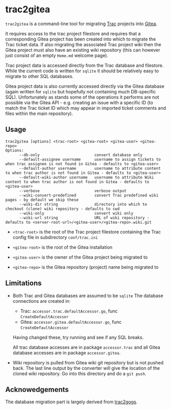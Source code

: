 # trac2gitea

`trac2gitea` is a command-line tool for migrating [Trac](https://trac.edgewall.org/) projects into [Gitea](https://gitea.io/).

It requires access to the trac project filestore and requires that a corresponding Gitea project has been created into which to migrate the Trac ticket data. If also migrating the associated Trac project wiki then the Gitea project must also have an existing wiki repository (this can however just consist of an empty `Home.md` welcome page).

Trac project data is accessed directly from the Trac database and filestore. While the current code is written for `sqlite` it should be relatively easy to migrate to other SQL databases. 

Gitea project data is also currently accessed directly via the Gitea database (again written for `sqlite` but hopefully not containing much DB-specific SQL). Unfortunately as stands some of the operations it performs are not possible via the Gitea API - e.g. creating an issue with a specific ID (to match the Trac ticket ID which may appear in imported ticket comments and files within the main repository).

## Usage
```
trac2gitea [options] <trac-root> <gitea-root> <gitea-user> <gitea-repo>
Options:
      --db-only                        convert database only
      --default-assignee username      username to assign tickets to when trac assignee is not found in Gitea - defaults to <gitea-user>
      --default-author username        username to attribute content to when trac author is not found in Gitea - defaults to <gitea-user>
      --default-wiki-author username   username to attribute Wiki content to when trac author is not found in Gitea - defaults to <gitea-user>
      --verbose                        verbose output
      --wiki-convert-predefined        convert Trac predefined wiki pages - by default we skip these
      --wiki-dir string                directory into which to checkout (clone) wiki repository - defaults to cwd
      --wiki-only                      convert wiki only
      --wiki-url string                URL of wiki repository - defaults to <server-root-url>/<gitea-user>/<gitea-repo>.wiki.git
```

* `<trac-root>` is the root of the Trac project filestore containing the Trac config file in subdirectory `conf/trac.ini`

* `<gitea-root>` is the root of the Gitea installation

* `<gitea-user>` is the owner of the Gitea project being migrated to

* `<gitea-repo>` is the Gitea repository (project) name being migrated to

## Limitations
* Both Trac and Gitea databases are assumed to be `sqlite`
    The database connections are created in:
    * Trac: `accessor.trac.defaultAccessor.go`, func `CreateDefaultAccessor`
    * Gitea: `accessor.gitea.defaultAccessor.go`, func `CreateDefaultAccessor`

    Having changed these, try running and see if any SQL breaks.

    All trac database accesses are in package `accessor.trac` and all Gitea database accesses are in package `accessor.gitea`.
* Wiki repository is pulled from Gitea wiki git repository but is not pushed back.
    The last line output by the converter will give the location of the cloned wiki repository. Go into this directory and do a `git push`.

## Acknowedgements
The database migration part is largely derived from [trac2gogs](http://strk.kbt.io/projects/go/trac2gogs/).

